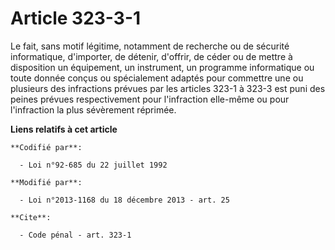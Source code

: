 # Article 323-3-1

Le fait, sans motif légitime, notamment de recherche ou de sécurité informatique, d'importer, de détenir, d'offrir, de céder
ou de mettre à disposition un équipement, un instrument, un programme informatique ou toute donnée conçus ou spécialement
adaptés pour commettre une ou plusieurs des infractions prévues par les articles 323-1 à 323-3 est puni des peines prévues
respectivement pour l'infraction elle-même ou pour l'infraction la plus sévèrement réprimée.

**Liens relatifs à cet article**

	**Codifié par**:

	  - Loi n°92-685 du 22 juillet 1992

	**Modifié par**:

	  - Loi n°2013-1168 du 18 décembre 2013 - art. 25

	**Cite**:

	  - Code pénal - art. 323-1

